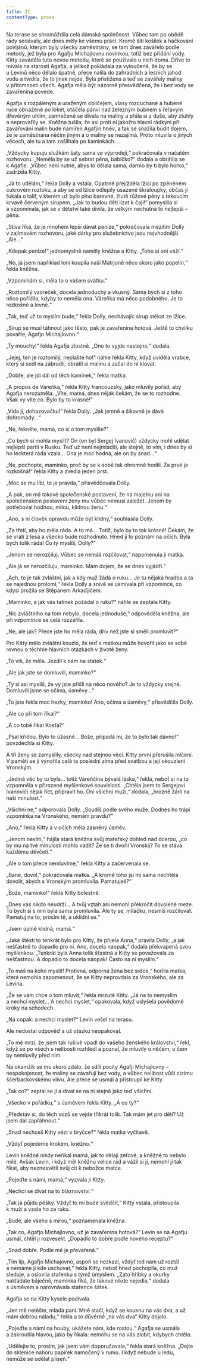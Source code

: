 ```yaml
---
title: II
contentType: prose
---
```


<section>

Na terase se shromáždila celá dámská společnost. Vůbec tam po obědě rády sedávaly, ale dnes měly ke všemu práci. Kromě šití košilek a háčkování povijánů, kterým byly všecky zaměstnány, se tam dnes zavářelo podle metody, jež byla pro Agafju Michajlovnu novinkou, totiž bez přidání vody. Kitty zaváděla tuto novou metodu, které se používalo u nich doma. Dříve to mívala na starosti Agafja, a jelikož pokládala za vyloučené, že by se u Levinů něco dělalo špatně, přece nalila do zahradních a lesních jahod vodu a tvrdila, že to jinak nejde. Byla přistižena a teď se zavářely maliny v přítomnosti všech. Agafja měla být názorně přesvědčena, že i bez vody se zavařenina povede.

Agafja s rozpáleným a uraženým obličejem, vlasy rozcuchané a hubené ruce obnažené po loket, otáčela pánví nad železným bubnem s řeřavým dřevěným uhlím, zamračeně se dívala na maliny a přála si z duše, aby ztuhly a neprovařily se. Kněžna tušila, že asi proti ní jakožto hlavní rádkyni při zavařování malin bude namířen Agafjin hněv, a tak se snažila budit dojem, že je zaměstnána něčím jiným a o maliny se nezajímá. Proto mluvila o jiných věcech, ale tu a tam zašilhala po kamínkách.

„Vždycky kupuju služkám šaty sama ve výprodeji,“ pokračovala v načatém rozhovoru. „Neměla by se už sebrat pěna, babičko?“ dodala a obrátila se k Agafje. „Vůbec není nutné, abys to dělala sama, darmo by ti bylo horko,“ zadržela Kitty.

„Já to udělám,“ řekla Dolly a vstala. Opatrně přejížděla lžicí po zpěněném cukrovém roztoku, a aby se od lžíce odlepily usazené škraloupky, občas jí ťukala o talíř, v kterém už bylo plno barevné, žlutě růžové pěny s tekoucím krvavě červeným sirupem. „Jak to budou děti lízat k čaji!“ pomyslila si a vzpomínala, jak se v dětství také divila, že velkým nechutná to nejlepší – pěna.

„Stiva říká, že je mnohem lepší dávat peníze,“ pokračovala mezitím Dolly v zajímavém rozhovoru, jaké dárky pro služebnictvo jsou nejvhodnější. „Ale…“

„Kdepak peníze!“ jednomyslně namítly kněžna a Kitty. „Toho si oni váží.“

„No, já jsem například loni koupila naší Matrjoně něco skoro jako popelín,“ řekla kněžna.

„Vzpomínám si, měla to o vašem svátku.“

„Roztomilý vzoreček, docela jednoduchý a vkusný. Sama bych si z toho něco pořídila, kdyby to neměla ona. Váreňka má něco podobného. Je to rozkošné a levné.“

„Tak, teď už to myslím bude,“ řekla Dolly, nechávajíc sirup stékat ze lžíce.

„Sirup se musí táhnout jako těsto, pak je zavařenina hotová. Ještě to chvilku povařte, Agafjo Michajlovno.“

„Ty mouchy!“ řekla Agafja zlostně. „Ono to vyjde nastejno,“ dodala.

„Jejej, ten je roztomilý, neplašte ho!“ náhle řekla Kitty, když uviděla vrabce, který si sedl na zábradlí, obrátil si malinu a začal do ní klovat.

„Dobře, ale jdi dál od těch kamínek,“ řekla matka.

„A propos de Váreňka,“ řekla Kitty francouzsky, jako mluvily pořád, aby Agafja nerozuměla. „Víte, mamá, dnes nějak čekám, že se to rozhodne. Však vy víte co. Bylo by to krásné!“

„Vida ji, dohazovačku!“ řekla Dolly. „Jak jemně a šikovně je dává dohromady…“

„Ne, řekněte, mamá, co si o tom myslíte?“

„Co bych si mohla myslit? On (_on_ byl Sergej Ivanovič) vždycky mohl udělat nejlepší partii v Rusku. Teď už není nejmladší, ale stejně, to vím, i dnes by si ho leckterá ráda vzala… Ona je moc hodná, ale on by snad…“

„Ne, pochopte, maminko, proč by se k sobě tak ohromně hodili. Za prvé je rozkošná!“ řekla Kitty a zvedla jeden prst.

„Moc se mu líbí, to je pravda,“ přisvědčovala Dolly.

„A pak, on má takové společenské postavení, že na majetku ani na společenském postavení ženy mu vůbec nemusí záležet. Jenom by potřeboval hodnou, milou, klidnou ženu.“

„Ano, s ní člověk opravdu může být klidný,“ souhlasila Dolly.

„Za třetí, aby ho měla ráda. A to má… Totiž, bylo by to tak krásné! Čekám, že se vrátí z lesa a všecko bude rozhodnuto. Hned jí to poznám na očích. Byla bych tolik ráda! Co ty myslíš, Dolly?“

„Jenom se nerozčiluj. Vůbec se nemáš rozčilovat,“ napomenula ji matka.

„Ale já se nerozčiluju, maminko. Mám dojem, že se dnes vyjádří.“

„Ach, to je tak zvláštní, jak a kdy muž žádá o ruku… Je tu nějaká hradba a ta se najednou prolomí,“ řekla Dolly a snivě se usmívala při vzpomínce, co kdysi prožila se Stěpanem Arkaďjičem.

„Maminko, a jak vás tatínek požádal o ruku?“ náhle se zeptala Kitty.

„Nic zvláštního na tom nebylo, docela jednoduše,“ odpověděla kněžna, ale při vzpomínce se celá rozzářila.

„Ne, ale jak? Přece jste ho měla ráda, dřív než jste si směli promluvit?“

Pro Kitty mělo zvláštní kouzlo, že teď s matkou může hovořit jako se sobě rovnou o těchhle hlavních otázkách v životě ženy.

„To víš, že měla. Jezdil k nám na statek.“

„Ale jak jste se domluvili, maminko?“

„Ty si asi myslíš, že vy jste přišli na něco nového? Je to vždycky stejné. Domluvili jsme se očima, úsměvy…“

„To jste řekla moc hezky, maminko! Ano, očima a úsměvy,“ přisvědčila Dolly.

„Ale co při tom říkal?“

„A co tobě říkal Kosťa?“

„Psal křídou. Bylo to úžasné… Bože, připadá mi, že to bylo tak dávno!“ povzdechla si Kitty.

A tři ženy se zamyslily, všecky nad stejnou věcí. Kitty první přerušila mlčení. V paměti se jí vynořila celá ta poslední zima před svatbou a její okouzlení Vronským.

„Jediná věc by tu byla… totiž Váreňčina bývalá láska,“ řekla, neboť si na to vzpomněla v přirozené myšlenkové souvislosti. „Chtěla jsem to Sergejovi Ivanoviči nějak říct, připravit ho. Oni všichni muži,“ dodala, „hrozně žárlí na naši minulost.“

„Všichni ne,“ odporovala Dolly. „Soudíš podle svého muže. Dodnes ho trápí vzpomínka na Vronského, nemám pravdu?“

„Ano,“ řekla Kitty a v očích měla zasněný úsměv.

„Jenom nevím,“ hájila stará kněžna svůj mateřský dohled nad dcerou, „co by mu na tvé minulosti mohlo vadit? Že se ti dvořil Vronskij? To se stává každému děvčeti.“

„Ale o tom přece nemluvíme,“ řekla Kitty a začervenala se.

„Bane, dovol,“ pokračovala matka. „A kromě toho jsi mi sama nechtěla dovolit, abych s Vronským promluvila. Pamatuješ?“

„Bože, maminko!“ řekla Kitty bolestně.

„Dnes vás nikdo neudrží… A tvůj vztah ani nemohl překročit dovolené meze. To bych si s ním byla sama promluvila. Ale ty se, miláčku, nesmíš rozčilovat. Pamatuj na to, prosím tě, a uklidni se.“

„Jsem úplně klidná, mamá.“

„Jaké štěstí to tenkrát bylo pro Kitty, že přijela Anna,“ pravila Dolly, „a jak nešťastně to dopadlo pro ni. Ano, docela naopak,“ dodala překvapená svou myšlenkou. „Tenkrát byla Anna tolik šťastná a Kitty se považovala za nešťastnou. A dopadlo to docela naopak! Často na ni myslím.“

„To máš na koho myslit! Protivná, odporná žena bez srdce,“ horlila matka, která nemohla zapomenout, že se Kitty neprovdala za Vronského, ale za Levina.

„Že se vám chce o tom mluvit,“ řekla mrzutě Kitty. „Já na to nemyslím a nechci myslet… A nechci myslet,“ opakovala, když uslyšela povědomé kroky na schodech.

„Na copak: a nechci myslet?“ Levin vešel na terasu.

Ale nedostal odpověď a už otázku neopakoval.

„To mě mrzí, že jsem tak rušivě vpadl do vašeho ženského království,“ řekl, když se po všech s nelibostí rozhlédl a poznal, že mluvily o něčem, o čem by nemluvily před ním.

Na okamžik se mu skoro zdálo, že sdílí pocity Agafji Michajlovny – nespokojenost, že maliny se zavařují bez vody, a vůbec nelibost vůči cizímu ščerbackovskému vlivu. Ale přece se usmál a přistoupil ke Kitty.

„Tak co?“ zeptal se jí a díval se na ni stejně jako teď všichni.

„Všecko v pořádku,“ s úsměvem řekla Kitty. „A co ty?“

„Představ si, do těch vozů se vejde třikrát tolik. Tak mám jet pro děti? Už jsem dal zapřáhnout.“

„Snad nechceš Kitty vézt v bryčce?“ řekla matka vyčítavě.

„Vždyť pojedeme krokem, kněžno.“

Levin kněžně nikdy neříkal mamá, jak to dělají zeťové, a kněžně to nebylo milé. Avšak Levin, i když měl kněžnu velice rád a vážil si jí, nemohl jí tak říkat, aby neznesvětil svůj cit k nebožce matce.

„Pojeďte s námi, mamá,“ vyzvala ji Kitty.

„Nechci se dívat na to bláznovství.“

„Tak já půjdu pěšky. Vždyť to mi bude svědčit,“ Kitty vstala, přistoupila k muži a vzala ho za ruku.

„Bude, ale všeho s mírou,“ poznamenala kněžna.

„Tak co, Agafjo Michajlovno, už je zavařenina hotová?“ Levin se na Agafju usmál, chtěl ji rozveselit. „Dopadlo to dobře podle nového receptu?“

„Snad dobře. Podle mě je převařená.“

„Tím líp, Agafjo Michajovno, aspoň se nezkazí, vždyť led nám už roztál a nemáme ji kde uschovat,“ řekla Kitty, neboť hned pochopila, co muž sleduje, a oslovila stařenku s týmž úmyslem. „Zato hříbky a okurky nakládáte báječně, maminka říká, že takové nikde nejedla,“ dodala s úsměvem a narovnávala stařence šátek.

Agafja se na Kitty kysele podívala.

„Jen mě netěšte, mladá paní. Mně stačí, když se kouknu na vás dva, a už mám dobrou náladu,“ řekla a to důvěrné „na vás dva“ Kitty dojalo.

„Pojeďte s námi na houby, ukážete nám, kde rostou.“ Agafja se usmála a zakroutila hlavou, jako by říkala: nemohu se na vás zlobit, kdybych chtěla.

„Udělejte to, prosím, jak jsem vám doporučovala,“ řekla stará kněžna. „Dejte do sklenice nahoru papírek namočený v rumu. I když nebude u ledu, nemůže se udělat plíseň.“

</section>
